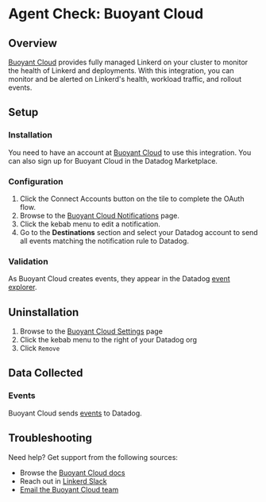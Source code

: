 # Agent Check: Buoyant Cloud

## Overview

[Buoyant Cloud][1] provides fully managed Linkerd on your cluster to monitor the health of Linkerd and deployments. With this integration, you can monitor and be alerted on Linkerd's health, workload traffic, and rollout events.

## Setup

### Installation

You need to have an account at [Buoyant Cloud][1] to use this integration. You can also sign up for Buoyant Cloud in the Datadog Marketplace.

### Configuration

1. Click the Connect Accounts button on the tile to complete the OAuth flow.
2. Browse to the [Buoyant Cloud Notifications][2] page.
3. Click the kebab menu to edit a notification.
4. Go to the **Destinations** section and select your Datadog account to send all events matching the notification rule to Datadog.

### Validation

As Buoyant Cloud creates events, they appear in the Datadog [event explorer][3].

## Uninstallation

1. Browse to the [Buoyant Cloud Settings][4] page
2. Click the kebab menu to the right of your Datadog org
3. Click `Remove`

## Data Collected

### Events

Buoyant Cloud sends [events][3] to Datadog.

## Troubleshooting

Need help? Get support from the following sources:

- Browse the [Buoyant Cloud docs][5]
- Reach out in [Linkerd Slack][6]
- [Email the Buoyant Cloud team][7]

[1]: https://buoyant.io/cloud
[2]: https://buoyant.cloud/notifications
[3]: https://app.datadoghq.com/event/explorer
[4]: https://buoyant.cloud/settings
[5]: https://docs.buoyant.cloud
[6]: https://slack.linkerd.io
[7]: mailto:cloud@buoyant.io
